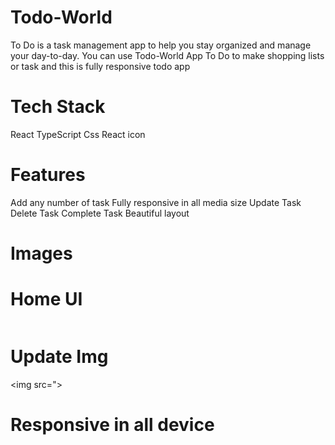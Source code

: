 # Todo-World
To Do is a task management app to help you stay organized and manage your day-to-day. You can use Todo-World App  To Do to make shopping lists or task and this is fully responsive todo app 


# Tech Stack 
React 
TypeScript
Css 
React icon


# Features
 Add any number of  task
 Fully responsive in all media size
 Update Task 
 Delete Task 
 Complete Task 
 Beautiful layout 


# Images 

# Home UI
<img src="">

# Update Img
<img src=">

# Responsive in all device
<img src="">
